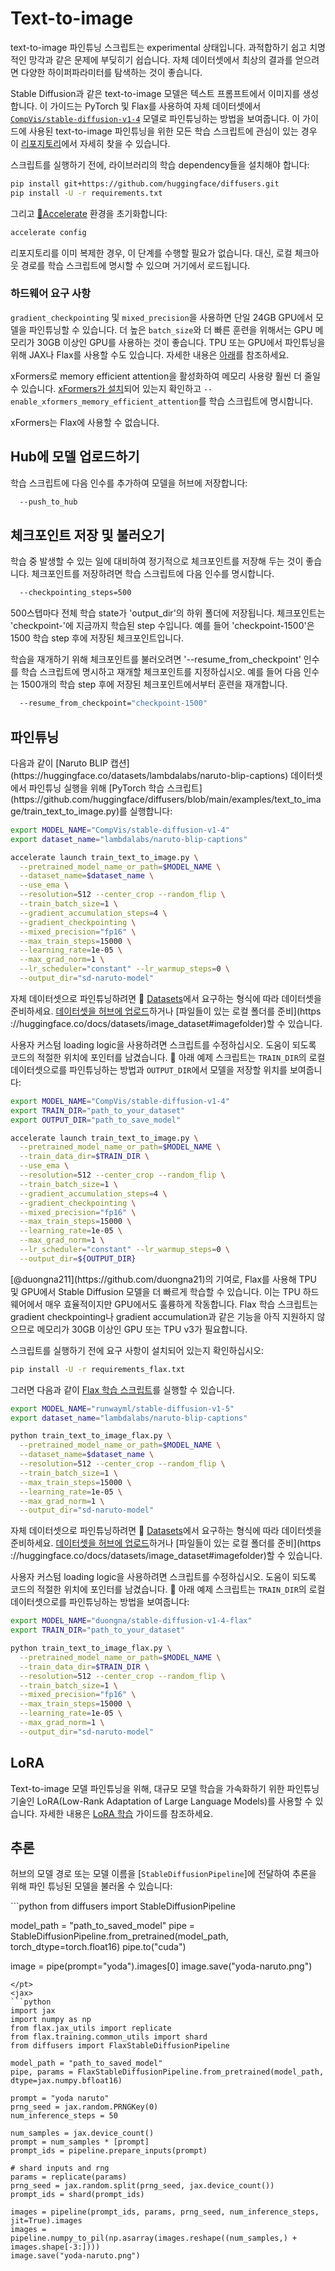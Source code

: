 <!--Copyright 2024 The HuggingFace Team. All rights reserved.

Licensed under the Apache License, Version 2.0 (the "License"); you may not use this file except in compliance with
the License. You may obtain a copy of the License at

http://www.apache.org/licenses/LICENSE-2.0

Unless required by applicable law or agreed to in writing, software distributed under the License is distributed on
an "AS IS" BASIS, WITHOUT WARRANTIES OR CONDITIONS OF ANY KIND, either express or implied. See the License for the
specific language governing permissions and limitations under the License.
-->


# Text-to-image

<Tip warning={true}>

text-to-image 파인튜닝 스크립트는 experimental 상태입니다. 과적합하기 쉽고 치명적인 망각과 같은 문제에 부딪히기 쉽습니다. 자체 데이터셋에서 최상의 결과를 얻으려면 다양한 하이퍼파라미터를 탐색하는 것이 좋습니다.

</Tip>

Stable Diffusion과 같은 text-to-image 모델은 텍스트 프롬프트에서 이미지를 생성합니다. 이 가이드는 PyTorch 및 Flax를 사용하여 자체 데이터셋에서 [`CompVis/stable-diffusion-v1-4`](https://huggingface.co/CompVis/stable-diffusion-v1-4) 모델로 파인튜닝하는 방법을 보여줍니다. 이 가이드에 사용된 text-to-image 파인튜닝을 위한 모든 학습 스크립트에 관심이 있는 경우 이 [리포지토리](https://github.com/huggingface/diffusers/tree/main/examples/text_to_image)에서 자세히 찾을 수 있습니다.

스크립트를 실행하기 전에, 라이브러리의 학습 dependency들을 설치해야 합니다:

```bash
pip install git+https://github.com/huggingface/diffusers.git
pip install -U -r requirements.txt
```

그리고 [🤗Accelerate](https://github.com/huggingface/accelerate/) 환경을 초기화합니다:

```bash
accelerate config
```

리포지토리를 이미 복제한 경우, 이 단계를 수행할 필요가 없습니다. 대신, 로컬 체크아웃 경로를 학습 스크립트에 명시할 수 있으며 거기에서 로드됩니다.

### 하드웨어 요구 사항

`gradient_checkpointing` 및 `mixed_precision`을 사용하면 단일 24GB GPU에서 모델을 파인튜닝할 수 있습니다. 더 높은 `batch_size`와 더 빠른 훈련을 위해서는 GPU 메모리가 30GB 이상인 GPU를 사용하는 것이 좋습니다. TPU 또는 GPU에서 파인튜닝을 위해 JAX나 Flax를 사용할 수도 있습니다. 자세한 내용은 [아래](#flax-jax-finetuning)를 참조하세요.

xFormers로 memory efficient attention을 활성화하여 메모리 사용량 훨씬 더 줄일 수 있습니다. [xFormers가 설치](./optimization/xformers)되어 있는지 확인하고 `--enable_xformers_memory_efficient_attention`를 학습 스크립트에 명시합니다.

xFormers는 Flax에 사용할 수 없습니다.

## Hub에 모델 업로드하기

학습 스크립트에 다음 인수를 추가하여 모델을 허브에 저장합니다:

```bash
  --push_to_hub
```


## 체크포인트 저장 및 불러오기

학습 중 발생할 수 있는 일에 대비하여 정기적으로 체크포인트를 저장해 두는 것이 좋습니다. 체크포인트를 저장하려면 학습 스크립트에 다음 인수를 명시합니다.

```bash
  --checkpointing_steps=500
```

500스텝마다 전체 학습 state가 'output_dir'의 하위 폴더에 저장됩니다. 체크포인트는 'checkpoint-'에 지금까지 학습된 step 수입니다. 예를 들어 'checkpoint-1500'은 1500 학습 step 후에 저장된 체크포인트입니다.

학습을 재개하기 위해 체크포인트를 불러오려면 '--resume_from_checkpoint' 인수를 학습 스크립트에 명시하고 재개할 체크포인트를 지정하십시오. 예를 들어 다음 인수는 1500개의 학습 step 후에 저장된 체크포인트에서부터 훈련을 재개합니다.

```bash
  --resume_from_checkpoint="checkpoint-1500"
```

## 파인튜닝

<frameworkcontent>
<pt>
다음과 같이 [Naruto BLIP 캡션](https://huggingface.co/datasets/lambdalabs/naruto-blip-captions) 데이터셋에서 파인튜닝 실행을 위해 [PyTorch 학습 스크립트](https://github.com/huggingface/diffusers/blob/main/examples/text_to_image/train_text_to_image.py)를 실행합니다:


```bash
export MODEL_NAME="CompVis/stable-diffusion-v1-4"
export dataset_name="lambdalabs/naruto-blip-captions"

accelerate launch train_text_to_image.py \
  --pretrained_model_name_or_path=$MODEL_NAME \
  --dataset_name=$dataset_name \
  --use_ema \
  --resolution=512 --center_crop --random_flip \
  --train_batch_size=1 \
  --gradient_accumulation_steps=4 \
  --gradient_checkpointing \
  --mixed_precision="fp16" \
  --max_train_steps=15000 \
  --learning_rate=1e-05 \
  --max_grad_norm=1 \
  --lr_scheduler="constant" --lr_warmup_steps=0 \
  --output_dir="sd-naruto-model"
```

자체 데이터셋으로 파인튜닝하려면 🤗 [Datasets](https://huggingface.co/docs/datasets/index)에서 요구하는 형식에 따라 데이터셋을 준비하세요. [데이터셋을 허브에 업로드](https://huggingface.co/docs/datasets/image_dataset#upload-dataset-to-the-hub)하거나 [파일들이 있는 로컬 폴더를 준비](https ://huggingface.co/docs/datasets/image_dataset#imagefolder)할 수 있습니다.

사용자 커스텀 loading logic을 사용하려면 스크립트를 수정하십시오. 도움이 되도록 코드의 적절한 위치에 포인터를 남겼습니다. 🤗 아래 예제 스크립트는 `TRAIN_DIR`의 로컬 데이터셋으로를 파인튜닝하는 방법과 `OUTPUT_DIR`에서 모델을 저장할 위치를 보여줍니다:


```bash
export MODEL_NAME="CompVis/stable-diffusion-v1-4"
export TRAIN_DIR="path_to_your_dataset"
export OUTPUT_DIR="path_to_save_model"

accelerate launch train_text_to_image.py \
  --pretrained_model_name_or_path=$MODEL_NAME \
  --train_data_dir=$TRAIN_DIR \
  --use_ema \
  --resolution=512 --center_crop --random_flip \
  --train_batch_size=1 \
  --gradient_accumulation_steps=4 \
  --gradient_checkpointing \
  --mixed_precision="fp16" \
  --max_train_steps=15000 \
  --learning_rate=1e-05 \
  --max_grad_norm=1 \
  --lr_scheduler="constant" --lr_warmup_steps=0 \
  --output_dir=${OUTPUT_DIR}
```

</pt>
<jax>
[@duongna211](https://github.com/duongna21)의 기여로, Flax를 사용해 TPU 및 GPU에서 Stable Diffusion 모델을 더 빠르게 학습할 수 있습니다. 이는 TPU 하드웨어에서 매우 효율적이지만 GPU에서도 훌륭하게 작동합니다. Flax 학습 스크립트는 gradient checkpointing나 gradient accumulation과 같은 기능을 아직 지원하지 않으므로 메모리가 30GB 이상인 GPU 또는 TPU v3가 필요합니다.

스크립트를 실행하기 전에 요구 사항이 설치되어 있는지 확인하십시오:

```bash
pip install -U -r requirements_flax.txt
```

그러면 다음과 같이 [Flax 학습 스크립트](https://github.com/huggingface/diffusers/blob/main/examples/text_to_image/train_text_to_image_flax.py)를 실행할 수 있습니다.

```bash
export MODEL_NAME="runwayml/stable-diffusion-v1-5"
export dataset_name="lambdalabs/naruto-blip-captions"

python train_text_to_image_flax.py \
  --pretrained_model_name_or_path=$MODEL_NAME \
  --dataset_name=$dataset_name \
  --resolution=512 --center_crop --random_flip \
  --train_batch_size=1 \
  --max_train_steps=15000 \
  --learning_rate=1e-05 \
  --max_grad_norm=1 \
  --output_dir="sd-naruto-model"
```

자체 데이터셋으로 파인튜닝하려면 🤗 [Datasets](https://huggingface.co/docs/datasets/index)에서 요구하는 형식에 따라 데이터셋을 준비하세요. [데이터셋을 허브에 업로드](https://huggingface.co/docs/datasets/image_dataset#upload-dataset-to-the-hub)하거나 [파일들이 있는 로컬 폴더를 준비](https ://huggingface.co/docs/datasets/image_dataset#imagefolder)할 수 있습니다.

사용자 커스텀 loading logic을 사용하려면 스크립트를 수정하십시오. 도움이 되도록 코드의 적절한 위치에 포인터를 남겼습니다. 🤗 아래 예제 스크립트는 `TRAIN_DIR`의 로컬 데이터셋으로를 파인튜닝하는 방법을 보여줍니다:

```bash
export MODEL_NAME="duongna/stable-diffusion-v1-4-flax"
export TRAIN_DIR="path_to_your_dataset"

python train_text_to_image_flax.py \
  --pretrained_model_name_or_path=$MODEL_NAME \
  --train_data_dir=$TRAIN_DIR \
  --resolution=512 --center_crop --random_flip \
  --train_batch_size=1 \
  --mixed_precision="fp16" \
  --max_train_steps=15000 \
  --learning_rate=1e-05 \
  --max_grad_norm=1 \
  --output_dir="sd-naruto-model"
```
</jax>
</frameworkcontent>

## LoRA

Text-to-image 모델 파인튜닝을 위해, 대규모 모델 학습을 가속화하기 위한 파인튜닝 기술인 LoRA(Low-Rank Adaptation of Large Language Models)를 사용할 수 있습니다. 자세한 내용은 [LoRA 학습](lora#text-to-image) 가이드를 참조하세요.

## 추론

허브의 모델 경로 또는 모델 이름을 [`StableDiffusionPipeline`]에 전달하여 추론을 위해 파인 튜닝된 모델을 불러올 수 있습니다:

<frameworkcontent>
<pt>
```python
from diffusers import StableDiffusionPipeline

model_path = "path_to_saved_model"
pipe = StableDiffusionPipeline.from_pretrained(model_path, torch_dtype=torch.float16)
pipe.to("cuda")

image = pipe(prompt="yoda").images[0]
image.save("yoda-naruto.png")
```
</pt>
<jax>
```python
import jax
import numpy as np
from flax.jax_utils import replicate
from flax.training.common_utils import shard
from diffusers import FlaxStableDiffusionPipeline

model_path = "path_to_saved_model"
pipe, params = FlaxStableDiffusionPipeline.from_pretrained(model_path, dtype=jax.numpy.bfloat16)

prompt = "yoda naruto"
prng_seed = jax.random.PRNGKey(0)
num_inference_steps = 50

num_samples = jax.device_count()
prompt = num_samples * [prompt]
prompt_ids = pipeline.prepare_inputs(prompt)

# shard inputs and rng
params = replicate(params)
prng_seed = jax.random.split(prng_seed, jax.device_count())
prompt_ids = shard(prompt_ids)

images = pipeline(prompt_ids, params, prng_seed, num_inference_steps, jit=True).images
images = pipeline.numpy_to_pil(np.asarray(images.reshape((num_samples,) + images.shape[-3:])))
image.save("yoda-naruto.png")
```
</jax>
</frameworkcontent>